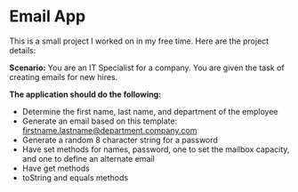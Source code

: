 # Email App

This is a small project I worked on in my free time. Here are the project details:

**Scenario:** You are an IT Specialist for a company. You are given the task of creating emails for new hires.

**The application should do the following:**
- Determine the first name, last name, and department of the employee
- Generate an email based on this template: firstname.lastname@department.company.com
- Generate a random 8 character string for a password
- Have set methods for names, password, one to set the mailbox capacity, and one to define an alternate email
- Have get methods
- toString and equals methods
